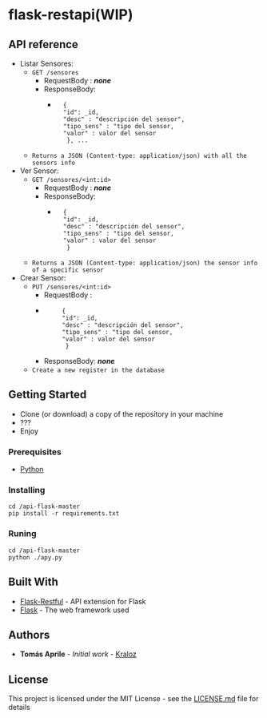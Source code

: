 # flask-restapi(WIP)

## API reference
* Listar Sensores:
    * ``` GET /sensores ```
        * RequestBody : **_none_**
        * ResponseBody:  
            * ``` 
                {
                "id": _id,
                "desc" : "descripción del sensor",
                "tipo_sens" : "tipo del sensor,
                "valor" : valor del sensor
                 }, ...
                 ```
    * ```Returns a JSON (Content-type: application/json) with all the sensors info```
* Ver Sensor:
    * ``` GET /sensores/<int:id> ```
        * RequestBody : **_none_**
        * ResponseBody:  
            * ``` 
                {
                "id": _id,
                "desc" : "descripción del sensor",
                "tipo_sens" : "tipo del sensor,
                "valor" : valor del sensor
                 }
                 ```
    * ```Returns a JSON (Content-type: application/json) the sensor info of a specific sensor```
* Crear Sensor:
    * ``` PUT /sensores/<int:id> ```
        * RequestBody :
         * ``` 
                {
                "id": _id,
                "desc" : "descripción del sensor",
                "tipo_sens" : "tipo del sensor,
                "valor" : valor del sensor
                 }
             ```
        * ResponseBody:  **_none_** 
    * ```Create a new register in the database```

## Getting Started

* Clone (or download) a copy of the repository in your machine
* ???
* Enjoy
### Prerequisites

* [Python](https://www.python.org/)

### Installing

```
cd /api-flask-master
pip install -r requirements.txt
```
### Runing
```
cd /api-flask-master
python ./apy.py
```

## Built With

* [Flask-Restful](https://flask-restful.readthedocs.io/en/latest/) - API extension for Flask
* [Flask](http://flask.pocoo.org/) - The web framework used
 
## Authors

* **Tomás Aprile** - *Initial work* - [Kraloz](https://github.com/Kraloz)

## License

This project is licensed under the MIT License - see the [LICENSE.md](LICENSE.md) file for details

